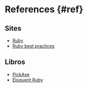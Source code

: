 # References {#ref}

## Sites
- [Ruby](http://rubylang.org)
- [Ruby best practices](https://github.com/bbatsov/ruby-style-guide)

## Libros
- [PickAxe]()
- [Eloquent Ruby]()
